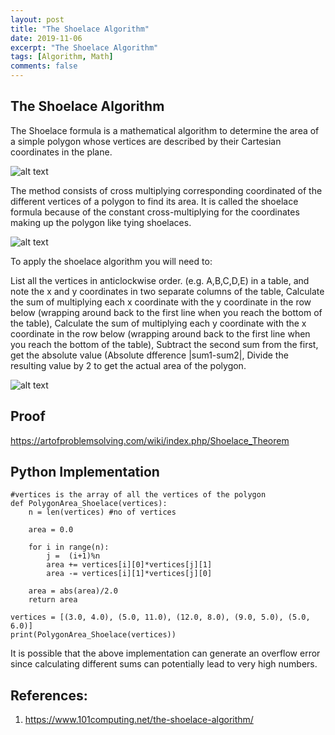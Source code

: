 ```yaml
---
layout: post
title: "The Shoelace Algorithm"
date: 2019-11-06
excerpt: "The Shoelace Algorithm"
tags: [Algorithm, Math]
comments: false
---
```

## The Shoelace Algorithm

The Shoelace formula is a mathematical algorithm to determine the area of a simple polygon whose vertices are described by their Cartesian coordinates in the plane.

![alt text](https://github.com/SudhaHariharan/sudhahariharan.github.io/blob/master/assets/img/shoelace1.png?raw=true)

The method consists of cross multiplying corresponding coordinated of the different vertices of a polygon to find its area. It is called the shoelace formula because of the constant cross-multiplying for the coordinates making up the polygon like tying shoelaces.


![alt text](https://github.com/SudhaHariharan/sudhahariharan.github.io/blob/master/assets/img/shoelace2.png?raw=true)

To apply the shoelace algorithm you will need to:

List all the vertices in anticlockwise order. (e.g. A,B,C,D,E) in a table, and note the x and y coordinates in two separate columns of the table,
Calculate the sum of multiplying each x coordinate with the y coordinate in the row below (wrapping around back to the first line when you reach the bottom of the table),
Calculate the sum of multiplying each y coordinate with the x coordinate in the row below (wrapping around back to the first line when you reach the bottom of the table),
Subtract the second sum from the first, get the absolute value (Absolute dfference |sum1-sum2|,
Divide the resulting value by 2 to get the actual area of the polygon.

![alt text](https://github.com/SudhaHariharan/sudhahariharan.github.io/blob/master/assets/img/shoelace3.png?raw=true)

## Proof

https://artofproblemsolving.com/wiki/index.php/Shoelace_Theorem

## Python Implementation
```
#vertices is the array of all the vertices of the polygon
def PolygonArea_Shoelace(vertices):
    n = len(vertices) #no of vertices
    
    area = 0.0
    
    for i in range(n):
        j =  (i+1)%n
        area += vertices[i][0]*vertices[j][1]
        area -= vertices[i][1]*vertices[j][0]
    
    area = abs(area)/2.0
    return area
	
vertices = [(3.0, 4.0), (5.0, 11.0), (12.0, 8.0), (9.0, 5.0), (5.0, 6.0)]
print(PolygonArea_Shoelace(vertices))
```
It is possible that the above implementation can generate an overflow error since calculating different sums can potentially lead to very high numbers. 

## References:
1. https://www.101computing.net/the-shoelace-algorithm/